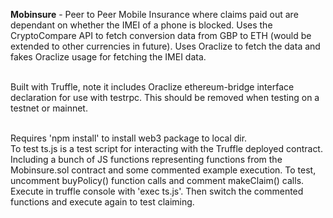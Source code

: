 <b>Mobinsure</b> - Peer to Peer Mobile Insurance where claims paid out are dependant on whether the IMEI of a phone is blocked. Uses the CryptoCompare API to fetch conversion data from GBP to ETH (would be extended to other currencies in future). Uses Oraclize to fetch the data and fakes Oraclize usage for fetching the IMEI data.

<br>Built with Truffle, note it includes Oraclize ethereum-bridge interface declaration for use with testrpc. This should be removed when testing on a testnet or mainnet.

<br>Requires 'npm install' to install web3 package to local dir.
<br>To test ts.js is a test script for interacting with the Truffle deployed contract. Including a bunch of JS functions representing functions from the Mobinsure.sol contract and some commented example execution. To test, uncomment buyPolicy() function calls and comment makeClaim() calls. Execute in truffle console with 'exec ts.js'. Then switch the commented functions and execute again to test claiming.